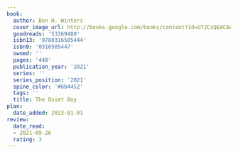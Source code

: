 ```yaml
---
book:
  author: Ben H. Winters
  cover_image_url: http://books.google.com/books/content?id=UT2CzQEACAAJ&printsec=frontcover&img=1&zoom=1&source=gbs_api
  goodreads: '53369480'
  isbn13: '9780316505444'
  isbn9: '0316505447'
  owned: ''
  pages: '448'
  publication_year: '2021'
  series: ''
  series_position: '2021'
  spine_color: '#6b4452'
  tags: ''
  title: The Quiet Boy
plan:
  date_added: 2023-01-01
review:
  date_read:
  - 2021-09-26
  rating: 3
---
```


